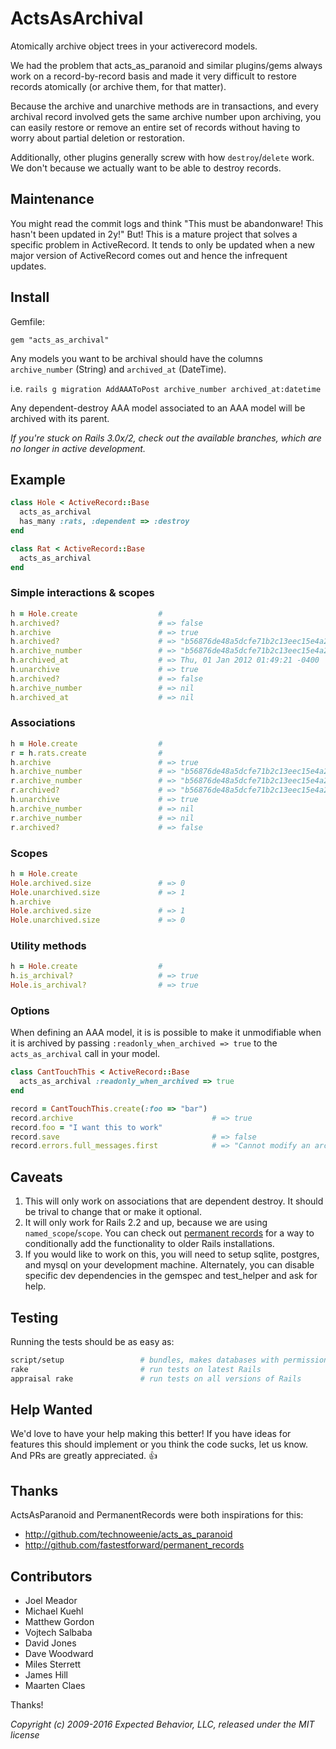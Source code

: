 # ActsAsArchival

Atomically archive object trees in your activerecord models.

We had the problem that acts_as_paranoid and similar plugins/gems
always work on a record-by-record basis and made it very difficult to
restore records atomically (or archive them, for that matter).

Because the archive and unarchive methods are in transactions, and
every archival record involved gets the same archive number upon
archiving, you can easily restore or remove an entire set of records
without having to worry about partial deletion or restoration.

Additionally, other plugins generally screw with how
`destroy`/`delete` work.  We don't because we actually want to be able
to destroy records.

## Maintenance

You might read the commit logs and think "This must be abandonware! This hasn't been updated in 2y!" But! This is a mature project that solves a specific problem in ActiveRecord. It tends to only be updated when a new major version of ActiveRecord comes out and hence the infrequent updates.

## Install

Gemfile:

`gem "acts_as_archival"`

Any models you want to be archival should have the columns `archive_number` (String) and `archived_at` (DateTime).

i.e. `rails g migration AddAAAToPost archive_number archived_at:datetime`

Any dependent-destroy AAA model associated to an AAA model will be archived with its parent.

_If you're stuck on Rails 3.0x/2, check out the available branches, which are no longer in active development._

## Example

``` ruby
class Hole < ActiveRecord::Base
  acts_as_archival
  has_many :rats, :dependent => :destroy
end

class Rat < ActiveRecord::Base
  acts_as_archival
end
```

### Simple interactions & scopes

``` ruby
h = Hole.create                  #
h.archived?                      # => false
h.archive                        # => true
h.archived?                      # => "b56876de48a5dcfe71b2c13eec15e4a2"
h.archive_number                 # => "b56876de48a5dcfe71b2c13eec15e4a2"
h.archived_at                    # => Thu, 01 Jan 2012 01:49:21 -0400
h.unarchive                      # => true
h.archived?                      # => false
h.archive_number                 # => nil
h.archived_at                    # => nil
```

### Associations

``` ruby
h = Hole.create                  #
r = h.rats.create                #
h.archive                        # => true
h.archive_number                 # => "b56876de48a5dcfe71b2c13eec15e4a2"
r.archive_number                 # => "b56876de48a5dcfe71b2c13eec15e4a2"
r.archived?                      # => "b56876de48a5dcfe71b2c13eec15e4a2"
h.unarchive                      # => true
h.archive_number                 # => nil
r.archive_number                 # => nil
r.archived?                      # => false
```

### Scopes

``` ruby
h = Hole.create
Hole.archived.size               # => 0
Hole.unarchived.size             # => 1
h.archive
Hole.archived.size               # => 1
Hole.unarchived.size             # => 0
```

### Utility methods

``` ruby
h = Hole.create                  #
h.is_archival?                   # => true
Hole.is_archival?                # => true
```

### Options

When defining an AAA model, it is is possible to make it unmodifiable
when it is archived by passing `:readonly_when_archived => true` to the
`acts_as_archival` call in your model.

``` ruby
class CantTouchThis < ActiveRecord::Base
  acts_as_archival :readonly_when_archived => true
end

record = CantTouchThis.create(:foo => "bar")
record.archive                               # => true
record.foo = "I want this to work"
record.save                                  # => false
record.errors.full_messages.first            # => "Cannot modify an archived record."
```

## Caveats

1. This will only work on associations that are dependent destroy. It
should be trival to change that or make it optional.
1. It will only work for Rails 2.2 and up, because we are using
`named_scope`/`scope`. You can check out [permanent records](http://github.com/fastestforward/permanent_records) for a way
to conditionally add the functionality to older Rails installations.
1. If you would like to work on this, you will need to setup sqlite, postgres, and mysql on your development machine. Alternately, you can disable specific dev dependencies in the gemspec and test_helper and ask for help.

## Testing

Running the tests should be as easy as:

```  bash
script/setup                 # bundles, makes databases with permissions
rake                         # run tests on latest Rails
appraisal rake               # run tests on all versions of Rails
```

## Help Wanted

We'd love to have your help making this better! If you have ideas for features this should implement or you think the code sucks, let us know. And PRs are greatly appreciated. :+1:

## Thanks

ActsAsParanoid and PermanentRecords were both inspirations for this:

* http://github.com/technoweenie/acts_as_paranoid
* http://github.com/fastestforward/permanent_records

## Contributors

* Joel Meador
* Michael Kuehl
* Matthew Gordon
* Vojtech Salbaba
* David Jones
* Dave Woodward
* Miles Sterrett
* James Hill
* Maarten Claes

Thanks!

*Copyright (c) 2009-2016 Expected Behavior, LLC, released under the MIT license*
